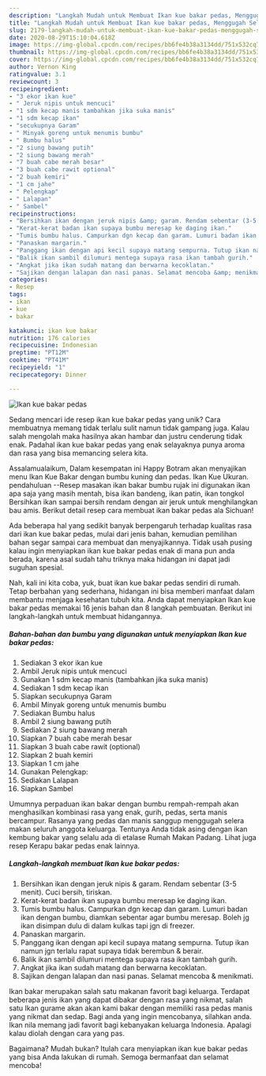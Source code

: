 ```yaml
---
description: "Langkah Mudah untuk Membuat Ikan kue bakar pedas, Menggugah Selera"
title: "Langkah Mudah untuk Membuat Ikan kue bakar pedas, Menggugah Selera"
slug: 2179-langkah-mudah-untuk-membuat-ikan-kue-bakar-pedas-menggugah-selera
date: 2020-08-29T15:10:04.618Z
image: https://img-global.cpcdn.com/recipes/bb6fe4b38a3134dd/751x532cq70/ikan-kue-bakar-pedas-foto-resep-utama.jpg
thumbnail: https://img-global.cpcdn.com/recipes/bb6fe4b38a3134dd/751x532cq70/ikan-kue-bakar-pedas-foto-resep-utama.jpg
cover: https://img-global.cpcdn.com/recipes/bb6fe4b38a3134dd/751x532cq70/ikan-kue-bakar-pedas-foto-resep-utama.jpg
author: Vernon King
ratingvalue: 3.1
reviewcount: 3
recipeingredient:
- "3 ekor ikan kue"
- " Jeruk nipis untuk mencuci"
- "1 sdm kecap manis tambahkan jika suka manis"
- "1 sdm kecap ikan"
- "secukupnya Garam"
- " Minyak goreng untuk menumis bumbu"
- " Bumbu halus"
- "2 siung bawang putih"
- "2 siung bawang merah"
- "7 buah cabe merah besar"
- "3 buah cabe rawit optional"
- "2 buah kemiri"
- "1 cm jahe"
- " Pelengkap"
- " Lalapan"
- " Sambel"
recipeinstructions:
- "Bersihkan ikan dengan jeruk nipis &amp; garam. Rendam sebentar (3-5 menit). Cuci bersih, tiriskan."
- "Kerat-kerat badan ikan supaya bumbu meresap ke daging ikan."
- "Tumis bumbu halus. Campurkan dgn kecap dan garam. Lumuri badan ikan dengan bumbu, diamkan sebentar agar bumbu meresap. Boleh jg ikan disimpan dulu di dalam kulkas tapi jgn di freezer."
- "Panaskan margarin."
- "Panggang ikan dengan api kecil supaya matang sempurna. Tutup ikan namun jgn terlalu rapat supaya tidak berembun &amp; berair."
- "Balik ikan sambil dilumuri mentega supaya rasa ikan tambah gurih."
- "Angkat jika ikan sudah matang dan berwarna kecoklatan."
- "Sajikan dengan lalapan dan nasi panas. Selamat mencoba &amp; menikmati."
categories:
- Resep
tags:
- ikan
- kue
- bakar

katakunci: ikan kue bakar 
nutrition: 176 calories
recipecuisine: Indonesian
preptime: "PT12M"
cooktime: "PT41M"
recipeyield: "1"
recipecategory: Dinner

---
```



![Ikan kue bakar pedas](https://img-global.cpcdn.com/recipes/bb6fe4b38a3134dd/751x532cq70/ikan-kue-bakar-pedas-foto-resep-utama.jpg)

Sedang mencari ide resep ikan kue bakar pedas yang unik? Cara membuatnya memang tidak terlalu sulit namun tidak gampang juga. Kalau salah mengolah maka hasilnya akan hambar dan justru cenderung tidak enak. Padahal ikan kue bakar pedas yang enak selayaknya punya aroma dan rasa yang bisa memancing selera kita.

Assalamualaikum, Dalam kesempatan ini Happy Botram akan menyajikan menu Ikan Kue Bakar dengan bumbu kuning dan pedas. Ikan Kue Ukuran. pendahuluan --Resep masakan ikan bakar bumbu rujak ini digunakan ikan apa saja yang masih mentah, bisa ikan bandeng, ikan patin, ikan tongkol Bersihkan ikan sampai bersih rendam dengan air jeruk untuk menghilangkan bau amis. Berikut detail resep cara membuat ikan bakar pedas ala Sichuan!

Ada beberapa hal yang sedikit banyak berpengaruh terhadap kualitas rasa dari ikan kue bakar pedas, mulai dari jenis bahan, kemudian pemilihan bahan segar sampai cara membuat dan menyajikannya. Tidak usah pusing kalau ingin menyiapkan ikan kue bakar pedas enak di mana pun anda berada, karena asal sudah tahu triknya maka hidangan ini dapat jadi suguhan spesial.


Nah, kali ini kita coba, yuk, buat ikan kue bakar pedas sendiri di rumah. Tetap berbahan yang sederhana, hidangan ini bisa memberi manfaat dalam membantu menjaga kesehatan tubuh kita. Anda dapat menyiapkan Ikan kue bakar pedas memakai 16 jenis bahan dan 8 langkah pembuatan. Berikut ini langkah-langkah untuk membuat hidangannya.

<!--inarticleads1-->

##### Bahan-bahan dan bumbu yang digunakan untuk menyiapkan Ikan kue bakar pedas:

1. Sediakan 3 ekor ikan kue
1. Ambil  Jeruk nipis untuk mencuci
1. Gunakan 1 sdm kecap manis (tambahkan jika suka manis)
1. Sediakan 1 sdm kecap ikan
1. Siapkan secukupnya Garam
1. Ambil  Minyak goreng untuk menumis bumbu
1. Sediakan  Bumbu halus
1. Ambil 2 siung bawang putih
1. Sediakan 2 siung bawang merah
1. Siapkan 7 buah cabe merah besar
1. Siapkan 3 buah cabe rawit (optional)
1. Siapkan 2 buah kemiri
1. Siapkan 1 cm jahe
1. Gunakan  Pelengkap:
1. Sediakan  Lalapan
1. Siapkan  Sambel


Umumnya perpaduan ikan bakar dengan bumbu rempah-rempah akan menghasilkan kombinasi rasa yang enak, gurih, pedas, serta manis bercampur. Rasanya yang pedas dan manis sanggup menggugah selera makan seluruh anggota keluarga. Tentunya Anda tidak asing dengan ikan kembung bakar yang selalu ada di etalase Rumah Makan Padang. Lihat juga resep Kerapu bakar pedas enak lainnya. 

<!--inarticleads2-->

##### Langkah-langkah membuat Ikan kue bakar pedas:

1. Bersihkan ikan dengan jeruk nipis &amp; garam. Rendam sebentar (3-5 menit). Cuci bersih, tiriskan.
1. Kerat-kerat badan ikan supaya bumbu meresap ke daging ikan.
1. Tumis bumbu halus. Campurkan dgn kecap dan garam. Lumuri badan ikan dengan bumbu, diamkan sebentar agar bumbu meresap. Boleh jg ikan disimpan dulu di dalam kulkas tapi jgn di freezer.
1. Panaskan margarin.
1. Panggang ikan dengan api kecil supaya matang sempurna. Tutup ikan namun jgn terlalu rapat supaya tidak berembun &amp; berair.
1. Balik ikan sambil dilumuri mentega supaya rasa ikan tambah gurih.
1. Angkat jika ikan sudah matang dan berwarna kecoklatan.
1. Sajikan dengan lalapan dan nasi panas. Selamat mencoba &amp; menikmati.


Ikan bakar merupakan salah satu makanan favorit bagi keluarga. Terdapat beberapa jenis ikan yang dapat dibakar dengan rasa yang nikmat, salah satu Ikan gurame akan akan kami bakar dengan memiliki rasa pedas manis yang nikmat dan sedap. Bagi anda yang ingin mencobanya, silahkan anda. Ikan nila memang jadi favorit bagi kebanyakan keluarga Indonesia. Apalagi kalau diolah dengan cara yang pas. 

Bagaimana? Mudah bukan? Itulah cara menyiapkan ikan kue bakar pedas yang bisa Anda lakukan di rumah. Semoga bermanfaat dan selamat mencoba!
